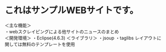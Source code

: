 # これはサンプルWEBサイトです。
＜主な機能＞<br>
・webスクレイピングによる他サイトのニュースのまとめ<br>
＜開発環境＞
・Eclipse(4.6.3)
＜ライブラリ＞
・jsoup
・taglibs
レイアウトに関しては無料のテンプレートを使用

